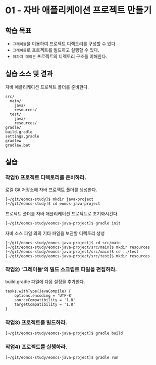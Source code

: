 # 01 - 자바 애플리케이션 프로젝트 만들기

## 학습 목표

- `그레이들`을 이용하여 프로젝트 디렉토리를 구성할 수 있다.
- `그레이들`로 프로젝트를 빌드하고 실행할 수 있다.
- `아파치 메이븐` 프로젝트의 디렉토리 구조를 이해한다.

## 실습 소스 및 결과

자바 애플리케이션 프로젝트 폴더를 준비한다.

```
src/
  main/
    java/
    resources/
  test/
    java/
    resources/
gradle/
build.gradle
settings.gradle
gradlew
gradlew.bat
```

## 실습

### 작업1) 프로젝트 디렉토리를 준비하라.

로컬 Git 저장소에 자바 프로젝트 폴더를 생성한다.

```
[~/git/eomcs-study]$ mkdir java-project
[~/git/eomcs-study]$ cd eomcs-java-project
```

프로젝트 폴더를 자바 애플리케이션 프로젝트로 초기화시킨다.
```
[~/git/eomcs-study/eomcs-java-project]$ gradle init
```

자바 소스 파일 외의 기타 파일을 보관할 디렉토리 생성

```
[~/git/eomcs-study/eomcs-java-project]$ cd src/main
[~/git/eomcs-study/eomcs-java-project/src/main]$ mkdir resources
[~/git/eomcs-study/eomcs-java-project/src/main]$ cd ../test
[~/git/eomcs-study/eomcs-java-project/src/test]$ mkdir resources
```

### 작업2) '그레이들'의 빌드 스크립트 파일을 편집하라.

build.gradle 파일에 다음 설정을 추가한다.

```
tasks.withType(JavaCompile) {
    options.encoding = 'UTF-8'
    sourceCompatibility = '1.8'
    targetCompatibility = '1.8'
}
```

### 작업3) 프로젝트를 빌드하라.

```
[~/git/eomcs-study/eomcs-java-project]$ gradle build
```

### 작업4) 프로젝트를 실행하라.

```
[~/git/eomcs-study/eomcs-java-project]$ gradle run
```
